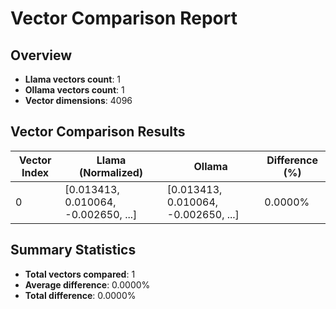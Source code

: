 # Vector Comparison Report

## Overview

- **Llama vectors count**: 1
- **Ollama vectors count**: 1
- **Vector dimensions**: 4096

## Vector Comparison Results

| Vector Index | Llama (Normalized) | Ollama | Difference (%) |
|--------------|-------------------|--------|----------------|
| 0 | [0.013413, 0.010064, -0.002650, ...] | [0.013413, 0.010064, -0.002650, ...] | 0.0000% |

## Summary Statistics

- **Total vectors compared**: 1
- **Average difference**: 0.0000%
- **Total difference**: 0.0000%
